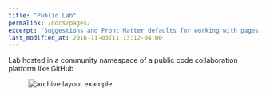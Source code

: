 ```yaml
---
title: "Public Lab"
permalink: /docs/pages/
excerpt: "Suggestions and Front Matter defaults for working with pages."
last_modified_at: 2016-11-03T11:13:12-04:00
---
```


Lab hosted in a community namespace of a public code collaboration platform like GitHub

<figure>
  <img src="{{ '/images/public-lab.png' | relative_url }}" alt="archive layout example">
</figure>

